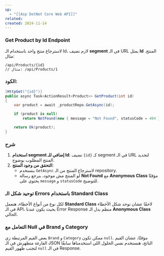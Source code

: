 ```yaml
---
up:
  - "[[Asp DotNet Core Web API]]"
related: 
created: 2024-11-14
---
```

### Get Product by Id Endpoint

لاسترجاع منتج واحد باستخدام الـ Id، لازم نضيف **segment** في الـ URL يمثل **Id** المنتج. مثال:

```plaintext
/api/Products/{id}
// مثال: /api/Products/1
```
### الكود:
```csharp
[HttpGet("{id}")]
public async Task<ActionResult<Product>> GetProduct(int id)
{
    var product = await _productRepo.GetAsync(id);

    if (product is null)
        return NotFound(new { message = "Not Found", statusCode = 404 });

    return Ok(product);
}
```

### شرح
1. **استخدام segment إضافي للـ Id**: نضيف `{id}` كـ segment في الـ URL لتحديد المنتج المطلوب بوضوح.
2. **التحقق من وجود المنتج**:
   - بنستخدم `GetAsync` لاسترجاع المنتج من الـ repository.
   - لو المنتج مش موجود، بنرجع رسالة **Not Found** مع **Anonymous Class** مؤقتًا يحتوي على `message` و `statusCode` للتوضيح.
### توحيد شكل الـ Errors باستخدام Standard Class
لكل نوع من أنواع الأخطاء، هنعمل **Standard Class** لاحقًا عشان نوحد شكل الأخطاء في الـ API، بحيث يكون عندنا Error Response منظم بدل الـ **Anonymous Class** الحالي.
### التعامل مع Null في Brand و Category
بعض القيم المرتبطة زي `Brand` و `Category` ممكن تكون `null`. مؤقتًا، عشان القيم الفارغة متظهرش في الـ JSON الناتج، هنستخدم نفس الحلول اللي استخدمناها سابقًا لتجنب ظهور القيم `null` في الـ Response.